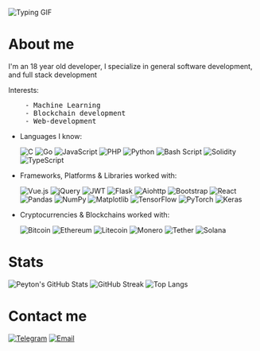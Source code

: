 ![Typing GIF](https://files.catbox.moe/ks198t.gif)
# <h1> About me </h1>
<div id="Bio">
  <p>I'm an 18 year old developer, I specialize in general software development, and full stack development

  Interests:
  <pre>
    - Machine Learning
    - Blockchain development
    - Web-development</pre>
  </p>
</div>

- Languages I know:

  ![C](https://img.shields.io/badge/c-%2300599C.svg?style=for-the-badge&logo=c&logoColor=white)
  ![Go](https://img.shields.io/badge/go-%2300ADD8.svg?style=for-the-badge&logo=go&logoColor=white)
  ![JavaScript](https://img.shields.io/badge/javascript-%23323330.svg?style=for-the-badge&logo=javascript&logoColor=%23F7DF1E)
  ![PHP](https://img.shields.io/badge/php-%23777BB4.svg?style=for-the-badge&logo=php&logoColor=white)
  ![Python](https://img.shields.io/badge/python-3670A0?style=for-the-badge&logo=python&logoColor=ffdd54)
  ![Bash Script](https://img.shields.io/badge/bash_script-%23121011.svg?style=for-the-badge&logo=gnu-bash&logoColor=white)
  ![Solidity](https://img.shields.io/badge/Solidity-%23363636.svg?style=for-the-badge&logo=solidity&logoColor=white)
  ![TypeScript](https://img.shields.io/badge/typescript-%23007ACC.svg?style=for-the-badge&logo=typescript&logoColor=white)

- Frameworks, Platforms & Libraries worked with:

  ![Vue.js](https://img.shields.io/badge/vuejs-%2335495e.svg?style=for-the-badge&logo=vuedotjs&logoColor=%234FC08D)
  ![jQuery](https://img.shields.io/badge/jquery-%230769AD.svg?style=for-the-badge&logo=jquery&logoColor=white)
  ![JWT](https://img.shields.io/badge/JWT-black?style=for-the-badge&logo=JSON%20web%20tokens)
  ![Flask](https://img.shields.io/badge/flask-%23000.svg?style=for-the-badge&logo=flask&logoColor=white)
  ![Aiohttp](https://img.shields.io/badge/aiohttp-%232C5bb4.svg?style=for-the-badge&logo=aiohttp&logoColor=white)
  ![Bootstrap](https://img.shields.io/badge/bootstrap-%238511FA.svg?style=for-the-badge&logo=bootstrap&logoColor=white)
  ![React](https://img.shields.io/badge/react-%2320232a.svg?style=for-the-badge&logo=react&logoColor=%2361DAFB)
  ![Pandas](https://img.shields.io/badge/Pandas-150458?style=for-the-badge&logo=pandas&logoColor=white)
![NumPy](https://img.shields.io/badge/NumPy-013243?style=for-the-badge&logo=numpy&logoColor=white)
![Matplotlib](https://img.shields.io/badge/Matplotlib-11557c?style=for-the-badge&logo=matplotlib&logoColor=white)
![TensorFlow](https://img.shields.io/badge/TensorFlow-FF6F00?style=for-the-badge&logo=tensorflow&logoColor=white)
![PyTorch](https://img.shields.io/badge/PyTorch-EE4C2C?style=for-the-badge&logo=pytorch&logoColor=white)
![Keras](https://img.shields.io/badge/Keras-D00000?style=for-the-badge&logo=keras&logoColor=white)

- Cryptocurrencies & Blockchains worked with:
  
  ![Bitcoin](https://img.shields.io/badge/Bitcoin-000?style=for-the-badge&logo=bitcoin&logoColor=white)
  ![Ethereum](https://img.shields.io/badge/Ethereum-3C3C3D?style=for-the-badge&logo=Ethereum&logoColor=white)
  ![Litecoin](https://img.shields.io/badge/Litecoin-A6A9AA?style=for-the-badge&logo=Litecoin&logoColor=white)
  ![Monero](https://img.shields.io/badge/monero-FF6600?style=for-the-badge&logo=monero&logoColor=white)
  ![Tether](https://img.shields.io/badge/tether-168363?style=for-the-badge&logo=tether&logoColor=white)
  ![Solana](https://img.shields.io/badge/Solana-3a0ca3?style=for-the-badge&logo=solana&logoColor=white)
  
# <h1> Stats </h1>

  ![Peyton's GitHub Stats](https://github-readme-stats.vercel.app/api?username=dickable&show_icons=true&theme=vue-dark&hide_border=true&count_private=true)
  ![GitHub Streak](https://github-readme-streak-stats.herokuapp.com/?user=dickable&theme=vue-dark&hide_border=true)
  ![Top Langs](https://github-readme-stats.vercel.app/api/top-langs/?username=dickable&layout=compact&theme=vue-dark&hide_border=true)

# <h1> Contact me </h1>
  [![Telegram](https://img.shields.io/badge/Telegram-2CA5E0?style=for-the-badge&logo=telegram&logoColor=white)](https://t.me/peyton47)
  [![Email](https://img.shields.io/badge/Email-ptn@alo.ne-D14836?style=for-the-badge&logo=gmail&logoColor=white)](mailto:ptn@alo.ne)
